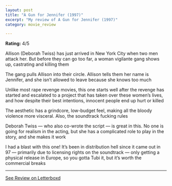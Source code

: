 ```yaml
---
layout: post
title: "A Gun for Jennifer (1997)"
excerpt: "My review of A Gun for Jennifer (1997)"
category: movie_review

---
```


**Rating:** 4/5

Allison (Deborah Twiss) has just arrived in New York City when two men attack her. But before they can go too far, a woman vigilante gang shows up, castrating and killing them

The gang pulls Allison into their circle. Allison tells them her name is Jennifer, and she isn’t allowed to leave because she knows too much

Unlike most rape revenge movies, this one starts well after the revenge has started and escalated to a project that has taken over these women’s lives, and how despite their best intentions, innocent people end up hurt or killed

The aesthetic has a grindcore, low-budget feel, making all the bloody violence more visceral. Also, the soundtrack fucking rules

Deborah Twiss — who also co-wrote the script — is great in this. No one is going for realism in the acting, but she has a complicated role to play in the story, and she makes it work

I had a blast with this one! It’s been in distribution hell since it came out in 97 — primarily due to licensing rights on the soundtrack — only getting a physical release in Europe, so you gotta Tubi it, but it’s worth the commercial breaks

<hr>

[See Review on Letterboxd](https://boxd.it/4ytuaV)
